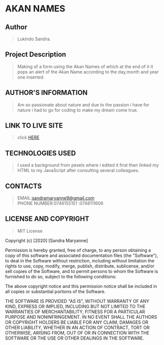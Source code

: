  # AKAN NAMES
 
 ## Author
 > Lukindo Sandra.
 
 ## Project Description
 > Making of a form using the Akan Names of which at the end of it it pops an alert of the Akan Name according to the day,month and year one inserted.
 
 ## AUTHOR'S INFORMATION
 > Am so passionate about nature and due to the passion i have for nature i had to go for coding to make my dream come true.
 
 ## LINK TO LIVE SITE
 > click [HERE](https://github.com/LukindoSandra/anisan)
 
 ## TECHNOLOGIES USED
 > I used a background from pexels where i edited it first then linked my HTML to my JavaScript after consulting several colleagues.
 
 ## CONTACTS
 > EMAIL:sandramaryanne9@gmail.com<br>
 > PHONE NUMBER:0746155151
               :0748111606
               
 ## LICENSE AND COPYRIGHT
 > MIT License
 
 Copyright (c) [2020] [Sandra Maryanne]

Permission is hereby granted, free of charge, to any person obtaining a copy
of this software and associated documentation files (the "Software"), to deal
in the Software without restriction, including without limitation the rights
to use, copy, modify, merge, publish, distribute, sublicense, and/or sell
copies of the Software, and to permit persons to whom the Software is
furnished to do so, subject to the following conditions:

The above copyright notice and this permission notice shall be included in all
copies or substantial portions of the Software.

THE SOFTWARE IS PROVIDED "AS IS", WITHOUT WARRANTY OF ANY KIND, EXPRESS OR
IMPLIED, INCLUDING BUT NOT LIMITED TO THE WARRANTIES OF MERCHANTABILITY,
FITNESS FOR A PARTICULAR PURPOSE AND NONINFRINGEMENT. IN NO EVENT SHALL THE
AUTHORS OR COPYRIGHT HOLDERS BE LIABLE FOR ANY CLAIM, DAMAGES OR OTHER
LIABILITY, WHETHER IN AN ACTION OF CONTRACT, TORT OR OTHERWISE, ARISING FROM,
OUT OF OR IN CONNECTION WITH THE SOFTWARE OR THE USE OR OTHER DEALINGS IN THE
SOFTWARE.
 
